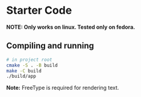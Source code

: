 # Starter Code

**NOTE: Only works on linux. Tested only on fedora.**

## Compiling and running

```bash
# in project root
cmake -S . -B build
make -C build
./build/app
```

**Note:** FreeType is required for rendering text.
